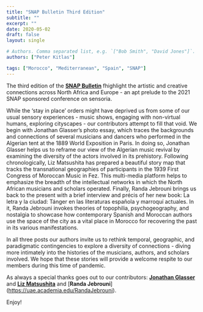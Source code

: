 ```yaml
---
title: "SNAP Bulletin Third Edition"
subtitle: ""
excerpt: ""
date: 2020-05-02
draft: false  
layout: single

# Authors. Comma separated list, e.g. `["Bob Smith", "David Jones"]`.
authors: ["Peter Kitlas"]

tags: ["Morocco", "Mediterranean", "Spain", "SNAP"]
---
```


The third edition of the [**SNAP Bulletin**](http://www.spainnorthafricaproject.org/bulletin/2020/5/2/front) fhighlight the artistic and creative connections across North Africa and Europe - an apt prelude to the 2021 SNAP sponsored conference on sensoria. 

While the ‘stay in place’ orders might have deprived us from some of our usual sensory experiences - music shows, engaging with non-virtual humans, exploring cityscapes - our contributors attempt to fill that void. We begin with Jonathan Glasser’s photo essay, which traces the backgrounds and connections of several musicians and dancers who performed in the Algerian tent at the 1889 World Exposition in Paris. In doing so, Jonathan Glasser helps us to reframe our view of the Algerian music revival by examining the diversity of the actors involved in its prehistory. Following chronologically, Liz Matsushita has prepared a beautiful story map that tracks the transnational geographies of participants in the 1939 First Congress of Moroccan Music in Fez. This multi-media platform helps to emphasize the breadth of the intellectual networks in which the North African musicians and scholars operated. Finally, Randa Jebrouni brings us back to the present with a brief interview and précis of her new book: La letra y la ciudad: Tánger en las literaturas española y marroquí actuales. In it, Randa Jebrouni invokes theories of topophilia, psychogeography, and nostalgia to showcase how contemporary Spanish and Moroccan authors use the space of the city as a vital place in Morocco for recovering the past in its various manifestations.

In all three posts our authors invite us to rethink temporal, geographic, and paradigmatic contingencies to explore a diversity of connections - diving more intimately into the histories of the musicians, authors, and scholars involved. We hope that these stories will provide a welcome respite to our members during this time of pandemic.

As always a special thanks  goes out to our contributors: [**Jonathan Glasser**](https://www.wm.edu/as/anthropology/people/glasser-j.php) and [**Liz Matsushita**](https://history.illinois.edu/directory/profile/matssht2) and [**Randa Jebrouni**] (https://uae.academia.edu/RandaJebrouni). 

Enjoy!
